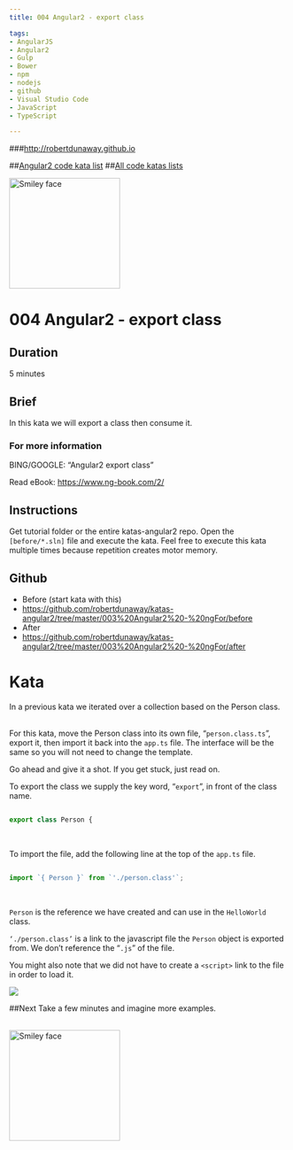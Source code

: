 ```yaml
---
title: 004 Angular2 - export class

tags: 
- AngularJS
- Angular2
- Gulp
- Bower
- npm
- nodejs
- github
- Visual Studio Code
- JavaScript
- TypeScript

---
```


###http://robertdunaway.github.io

##[Angular2 code kata list](http://mycodekatas.github.io/angular2.html)
##[All code katas lists](http://mycodekatas.github.io/)

 <img src="https://raw.githubusercontent.com/robertdunaway/katas-angular2/master/katas-Angular2-logo.png" alt="Smiley face" height="200" width="200"> 

# 004 Angular2 - export class

## Duration
5 minutes

## Brief
In this kata we will export a class then consume it.

### For more information 
BING/GOOGLE: “Angular2 export class”

Read eBook: https://www.ng-book.com/2/


## Instructions
Get tutorial folder or the entire katas-angular2 repo.
Open the `[before/*.sln]` file and execute the kata.
Feel free to execute this kata multiple times because repetition creates motor memory.

## Github
 - Before (start kata with this)
  - https://github.com/robertdunaway/katas-angular2/tree/master/003%20Angular2%20-%20ngFor/before
 - After
  - https://github.com/robertdunaway/katas-angular2/tree/master/003%20Angular2%20-%20ngFor/after


# Kata

In a previous kata we iterated over a collection based on the Person class.  
<br>

For this kata, move the Person class into its own file, “`person.class.ts`”, export it, then import it back into the `app.ts` file.  The interface will be the same so you will not need to change the template.
<br>

Go ahead and give it a shot.  If you get stuck, just read on.
<br>

To export the class we supply the key word, “`export`”, in front of the class name.
<br>

```TypeScript

export class Person {


```
<br>

To import the file, add the following line at the top of the `app.ts` file.
<br>

```typescript

import `{ Person }` from `'./person.class'`;


```
<br>

`Person` is the reference we have created and can use in the `HelloWorld` class.
<br>

`‘./person.class’` is a link to the javascript file the `Person` object is exported from.  We don’t reference the “`.js`” of the file.
<br>

You might also note that we did not have to create a `<script>` link to the file in order to load it.
<br>

<img src="https://raw.githubusercontent.com/robertdunaway/katas-angular2/master/004%20Angular2%20-%20export%20class/1.png">


##Next
Take a few minutes and imagine more examples. 

<br>

 <img src="https://raw.githubusercontent.com/robertdunaway/katas-angular2/master/katas-Angular2-logo.png" alt="Smiley face" height="200" width="200"> 